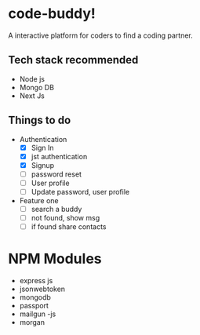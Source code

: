 # code-buddy!

A interactive platform for coders to find a coding partner.

## Tech stack recommended

- Node js
- Mongo DB
- Next Js

## Things to do

- Authentication
  - [x] Sign In
  - [x] jst authentication
  - [x] Signup
  - [ ] password reset
  - [ ] User profile
  - [ ] Update password, user profile
- Feature one
  - [ ] search a buddy
  - [ ] not found, show msg
  - [ ] if found share contacts

# NPM Modules

- express js
- jsonwebtoken
- mongodb
- passport
- mailgun -js
- morgan
